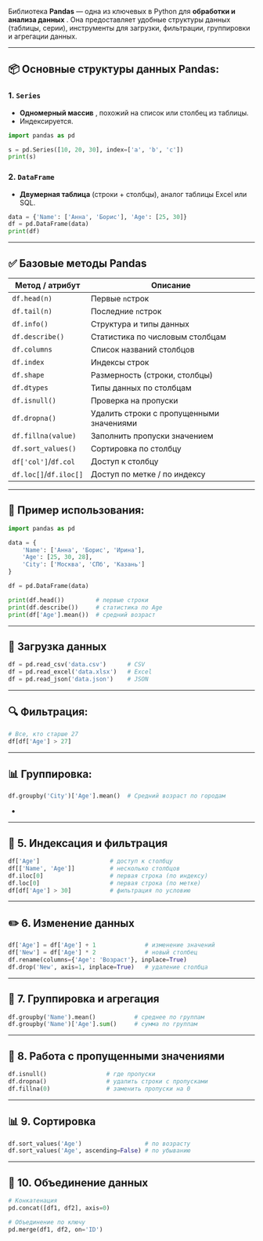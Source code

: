 Библиотека **Pandas** — одна из ключевых в Python для  **обработки и анализа данных** . Она предоставляет удобные структуры данных (таблицы, серии), инструменты для загрузки, фильтрации, группировки и агрегации данных.

---

## 📦 Основные структуры данных Pandas:

### 1. `Series`

* **Одномерный массив** , похожий на список или столбец из таблицы.
* Индексируется.

```python
import pandas as pd

s = pd.Series([10, 20, 30], index=['a', 'b', 'c'])
print(s)
```

### 2. `DataFrame`

* **Двумерная таблица** (строки + столбцы), аналог таблицы Excel или SQL.

```python
data = {'Name': ['Анна', 'Борис'], 'Age': [25, 30]}
df = pd.DataFrame(data)
print(df)
```

---

## ✅ Базовые методы Pandas

| Метод / атрибут | Описание                                                             |
| --------------------------- | ---------------------------------------------------------------------------- |
| `df.head(n)`              | Первые `n`строк                                                 |
| `df.tail(n)`              | Последние `n`строк                                           |
| `df.info()`               | Структура и типы данных                                  |
| `df.describe()`           | Статистика по числовым столбцам                  |
| `df.columns`              | Список названий столбцов                               |
| `df.index`                | Индексы строк                                                    |
| `df.shape`                | Размерность (строки, столбцы)                        |
| `df.dtypes`               | Типы данных по столбцам                                  |
| `df.isnull()`             | Проверка на пропуски                                       |
| `df.dropna()`             | Удалить строки с пропущенными значениями |
| `df.fillna(value)`        | Заполнить пропуски значением                       |
| `df.sort_values()`        | Сортировка по столбцу                                     |
| `df['col']`/`df.col`    | Доступ к столбцу                                               |
| `df.loc[]`/`df.iloc[]`  | Доступ по метке / по индексу                           |

---

## 🧪 Пример использования:

```python
import pandas as pd

data = {
    'Name': ['Анна', 'Борис', 'Ирина'],
    'Age': [25, 30, 28],
    'City': ['Москва', 'СПб', 'Казань']
}

df = pd.DataFrame(data)

print(df.head())         # первые строки
print(df.describe())     # статистика по Age
print(df['Age'].mean())  # средний возраст
```

---

## 📁 Загрузка данных

```python
df = pd.read_csv('data.csv')      # CSV
df = pd.read_excel('data.xlsx')   # Excel
df = pd.read_json('data.json')    # JSON
```

---

## 🔍 Фильтрация:

```python
# Все, кто старше 27
df[df['Age'] > 27]
```

---

## 📊 Группировка:

```python
df.groupby('City')['Age'].mean()  # Средний возраст по городам
```

-
---

## 🔄 5. Индексация и фильтрация

```python
df['Age']                    # доступ к столбцу
df[['Name', 'Age']]          # несколько столбцов
df.iloc[0]                   # первая строка (по индексу)
df.loc[0]                    # первая строка (по метке)
df[df['Age'] > 30]           # фильтрация по условию
```

---

## ✏️ 6. Изменение данных

```python
df['Age'] = df['Age'] + 1              # изменение значений
df['New'] = df['Age'] * 2              # новый столбец
df.rename(columns={'Age': 'Возраст'}, inplace=True)
df.drop('New', axis=1, inplace=True)   # удаление столбца
```

---

## 🔢 7. Группировка и агрегация

```python
df.groupby('Name').mean()           # среднее по группам
df.groupby('Name')['Age'].sum()     # сумма по группам
```

---

## 🔄 8. Работа с пропущенными значениями

```python
df.isnull()                 # где пропуски
df.dropna()                 # удалить строки с пропусками
df.fillna(0)                # заменить пропуски на 0
```

---

## 📊 9. Сортировка

```python
df.sort_values('Age')                  # по возрасту
df.sort_values('Age', ascending=False) # по убыванию
```

---

## 🔗 10. Объединение данных

```python
# Конкатенация
pd.concat([df1, df2], axis=0)

# Объединение по ключу
pd.merge(df1, df2, on='ID')
```

